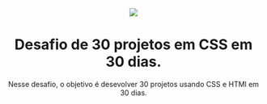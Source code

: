 <div align="center">

<img src="https://media.giphy.com/media/PiQejEf31116URju4V/giphy.gif">

<h1>Desafio de 30 projetos em CSS em 30 dias.</h1>
<p>Nesse desafio, o objetivo é desevolver 30 projetos usando CSS e HTMl em 30 dias.</p>

</div>